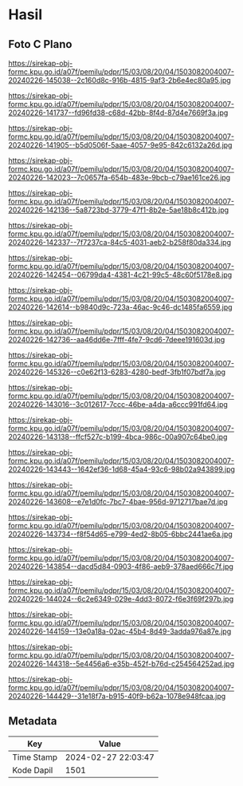 # Hasil

## Foto C Plano

https://sirekap-obj-formc.kpu.go.id/a07f/pemilu/pdpr/15/03/08/20/04/1503082004007-20240226-145038--2c160d8c-916b-4815-9af3-2b6e4ec80a95.jpg

https://sirekap-obj-formc.kpu.go.id/a07f/pemilu/pdpr/15/03/08/20/04/1503082004007-20240226-141737--fd96fd38-c68d-42bb-8f4d-87d4e7669f3a.jpg

https://sirekap-obj-formc.kpu.go.id/a07f/pemilu/pdpr/15/03/08/20/04/1503082004007-20240226-141905--b5d0506f-5aae-4057-9e95-842c6132a26d.jpg

https://sirekap-obj-formc.kpu.go.id/a07f/pemilu/pdpr/15/03/08/20/04/1503082004007-20240226-142023--7c0657fa-654b-483e-9bcb-c79ae161ce26.jpg

https://sirekap-obj-formc.kpu.go.id/a07f/pemilu/pdpr/15/03/08/20/04/1503082004007-20240226-142136--5a8723bd-3779-47f1-8b2e-5ae18b8c412b.jpg

https://sirekap-obj-formc.kpu.go.id/a07f/pemilu/pdpr/15/03/08/20/04/1503082004007-20240226-142337--7f7237ca-84c5-4031-aeb2-b258f80da334.jpg

https://sirekap-obj-formc.kpu.go.id/a07f/pemilu/pdpr/15/03/08/20/04/1503082004007-20240226-142454--06799da4-4381-4c21-99c5-48c60f5178e8.jpg

https://sirekap-obj-formc.kpu.go.id/a07f/pemilu/pdpr/15/03/08/20/04/1503082004007-20240226-142614--b9840d9c-723a-46ac-9c46-dc1485fa6559.jpg

https://sirekap-obj-formc.kpu.go.id/a07f/pemilu/pdpr/15/03/08/20/04/1503082004007-20240226-142736--aa46dd6e-7fff-4fe7-9cd6-7deee191603d.jpg

https://sirekap-obj-formc.kpu.go.id/a07f/pemilu/pdpr/15/03/08/20/04/1503082004007-20240226-145326--c0e62f13-6283-4280-bedf-3fb1f07bdf7a.jpg

https://sirekap-obj-formc.kpu.go.id/a07f/pemilu/pdpr/15/03/08/20/04/1503082004007-20240226-143016--3c012617-7ccc-46be-a4da-a6ccc991fd64.jpg

https://sirekap-obj-formc.kpu.go.id/a07f/pemilu/pdpr/15/03/08/20/04/1503082004007-20240226-143138--ffcf527c-b199-4bca-986c-00a907c64be0.jpg

https://sirekap-obj-formc.kpu.go.id/a07f/pemilu/pdpr/15/03/08/20/04/1503082004007-20240226-143443--1642ef36-1d68-45a4-93c6-98b02a943899.jpg

https://sirekap-obj-formc.kpu.go.id/a07f/pemilu/pdpr/15/03/08/20/04/1503082004007-20240226-143608--e7e1d0fc-7bc7-4bae-956d-9712717bae7d.jpg

https://sirekap-obj-formc.kpu.go.id/a07f/pemilu/pdpr/15/03/08/20/04/1503082004007-20240226-143734--f8f54d65-e799-4ed2-8b05-6bbc2441ae6a.jpg

https://sirekap-obj-formc.kpu.go.id/a07f/pemilu/pdpr/15/03/08/20/04/1503082004007-20240226-143854--dacd5d84-0903-4f86-aeb9-378aed666c7f.jpg

https://sirekap-obj-formc.kpu.go.id/a07f/pemilu/pdpr/15/03/08/20/04/1503082004007-20240226-144024--6c2e6349-029e-4dd3-8072-f6e3f69f297b.jpg

https://sirekap-obj-formc.kpu.go.id/a07f/pemilu/pdpr/15/03/08/20/04/1503082004007-20240226-144159--13e0a18a-02ac-45b4-8d49-3adda976a87e.jpg

https://sirekap-obj-formc.kpu.go.id/a07f/pemilu/pdpr/15/03/08/20/04/1503082004007-20240226-144318--5e4456a6-e35b-452f-b76d-c254564252ad.jpg

https://sirekap-obj-formc.kpu.go.id/a07f/pemilu/pdpr/15/03/08/20/04/1503082004007-20240226-144429--31e18f7a-b915-40f9-b62a-1078e948fcaa.jpg


## Metadata

| Key        | Value               |
| ---------- | ------------------- |
| Time Stamp | 2024-02-27 22:03:47 |
| Kode Dapil | 1501                |



